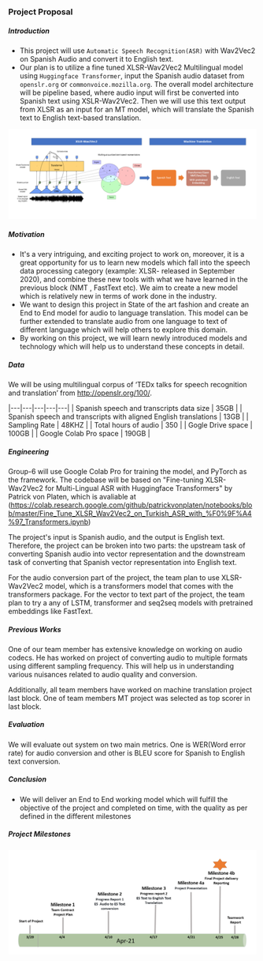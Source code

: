 ### Project Proposal

##### Introduction
 - This project will use `Automatic Speech Recognition(ASR)` with Wav2Vec2 on Spanish Audio and convert it to English text. 
 - Our plan is to utilize a fine tuned XLSR-Wav2Vec2 Multilingual model using `Huggingface Transformer`, input the Spanish audio dataset from `openslr.org` or `commonvoice.mozilla.org`. The overall model architecture will be pipeline based, where audio input will first be converted into Spanish text using XSLR-Wav2Vec2. Then we will use this text output from XLSR as an input for an MT model, which will translate the Spanish text to English text-based translation.

![](./img/flow.png)

##### Motivation
- It's a very intriguing, and exciting project to work on, moreover, it is a great opportunity for us to learn new models which fall into the speech data processing category (example: XLSR- released in September 2020), and combine these new tools with what we have learned in the previous block (NMT , FastText etc). We aim to create a new model which is relatively new in terms of work done in the industry.
- We want to design this project in State of the art fashion and create an End to End model for audio to language translation. This model can be further extended to translate audio from one language to text of different language which will help others to explore this domain.
- By working on this project, we will learn newly introduced models and technology which will help us to understand these concepts in detail.

##### Data
We will be using multilingual corpus of ‘TEDx talks for speech recognition and translation’ from http://openslr.org/100/.  

|---|---|---|---|---|
| Spanish speech and transcripts data size  | 35GB   |
| Spanish speech and transcripts with aligned English translations  |  13GB |
| Sampling Rate  | 48KHZ   |
|  Total hours of audio | 350  |
|  Gogle Drive space | 100GB  |
|  Google Colab Pro space | 190GB  |

##### Engineering
Group-6 will use Google Colab Pro for training the model, and PyTorch as the framework. The codebase will be based on "Fine-tuning XLSR-Wav2Vec2 for Multi-Lingual ASR with Huggingface Transformers" by Patrick von Platen, which is avaliable at (https://colab.research.google.com/github/patrickvonplaten/notebooks/blob/master/Fine_Tune_XLSR_Wav2Vec2_on_Turkish_ASR_with_%F0%9F%A4%97_Transformers.ipynb)

The project's input is Spanish audio, and the output is English text. Therefore, the project can be broken into two parts: the upstream task of converting Spanish audio into vector representation and the downstream task of converting that Spanish vector representation into English text.

For the audio conversion part of the project, the team plan to use XLSR-Wav2Vec2 model, which is a transformers model that comes with the transformers package. For the vector to text part of the project, the team plan to try a any  of LSTM, transformer and seq2seq models with pretrained embeddings like FastText.

##### Previous Works

One of our team member has extensive knowledge on working on audio codecs.  He has worked on project of converting audio to multiple formats using different sampling frequency. This will help us in understanding various nuisances related to audio quality and conversion.

Additionally, all team members have worked on machine translation project last block.  One of team members MT project was selected as top scorer in last block.

##### Evaluation
We will evaluate out system on two main metrics. One is WER(Word error rate) for audio conversion and other is BLEU score for Spanish to English text conversion.

##### Conclusion
- We will deliver an End to End working model which will fulfill the objective of the project and completed on time, with the quality as per defined in the different milestones

##### Project Milestones
![](./img/timeline.png)
